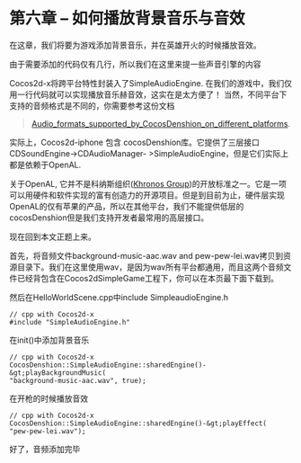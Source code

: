 
# 第六章 – 如何播放背景音乐与音效 #

在这章，我们将要为游戏添加背景音乐，并在英雄开火的时候播放音效。

 

由于需要添加的代码仅有几行，所以我们在这里来提一些声音引擎的内容

Cocos2d-x将跨平台特性封装入了SimpleAudioEngine. 在我们的游戏中，我们仅用一行代码就可以实现播放音乐赫音效，这实在是太方便了！ 当然，不同平台下支持的音频格式是不同的，你需要参考这份文档

>[Audio_formats_supported_by_CocosDenshion_on_different_platforms](http://www.cocos2d-x.org/projects/cocos2d-x/wiki/Audio_formats_supported_by_CocosDenshion_on_different_platforms).

实际上，Cocos2d-iphone 包含 cocosDenshion库。它提供了三层接口 CDSoundEngine->CDAudioManager- >SimpleAudioEngine，但是它们实际上都是依赖于OpenAL.

关于OpenAL, 它并不是科纳斯组织([Khronos Group](http://en.wikipedia.org/wiki/Khronos_Group))的开放标准之一。它是一项可以用硬件和软件实现的富有创造力的开源项目。但是到目前为止，硬件层实现OpenAL的仅有苹果的产品，所以在其他平台，我们不能提供低层的cocosDenshion但是我们支持开发者最常用的高层接口。

现在回到本文正题上来。

 首先，将音频文件background-music-aac.wav and pew-pew-lei.wav拷贝到资源目录下。我们在这里使用wav，是因为wav所有平台都通用，而且这两个音频文件已经背包含在Cocos2dSimpleGame工程下，你可以在本页最下面下载到。

然后在HelloWorldScene.cpp中include SimpleaudioEngine.h

	// cpp with Cocos2d-x
	#include "SimpleAudioEngine.h"


在init()中添加背景音乐

	// cpp with Cocos2d-x
	CocosDenshion::SimpleAudioEngine::sharedEngine()-&gt;playBackgroundMusic(
	"background-music-aac.wav", true);


在开枪的时候播放音效

	// cpp with Cocos2d-x
	CocosDenshion::SimpleAudioEngine::sharedEngine()-&gt;playEffect(
	"pew-pew-lei.wav");


好了，音频添加完毕

